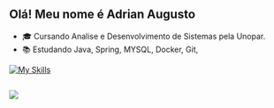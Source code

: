 ## Olá! Meu nome é Adrian Augusto
- 🎓 Cursando Analise e Desenvolvimento de Sistemas pela Unopar.
- 📚 Estudando Java, Spring, MYSQL, Docker, Git, 

[![My Skills](https://skillicons.dev/icons?i=java,spring,nodejs,typescript,mysql,postgresql,docker)](https://skillicons.dev)

##

<div> 
  <a href="https://www.linkedin.com/in/adrian-augusto-110481250/" target="_blank"><img src="https://img.shields.io/badge/-LinkedIn-%230077B5?style=for-the-badge&logo=linkedin&logoColor=white" target="_blank"></a> 
  <a href ="mailto:adriansilva7272@gmail.com><img src="https://img.shields.io/badge/-Gmail-%23333?style=for-the-badge&logo=gmail&logoColor=white" target="_blank"></a>
</div>
